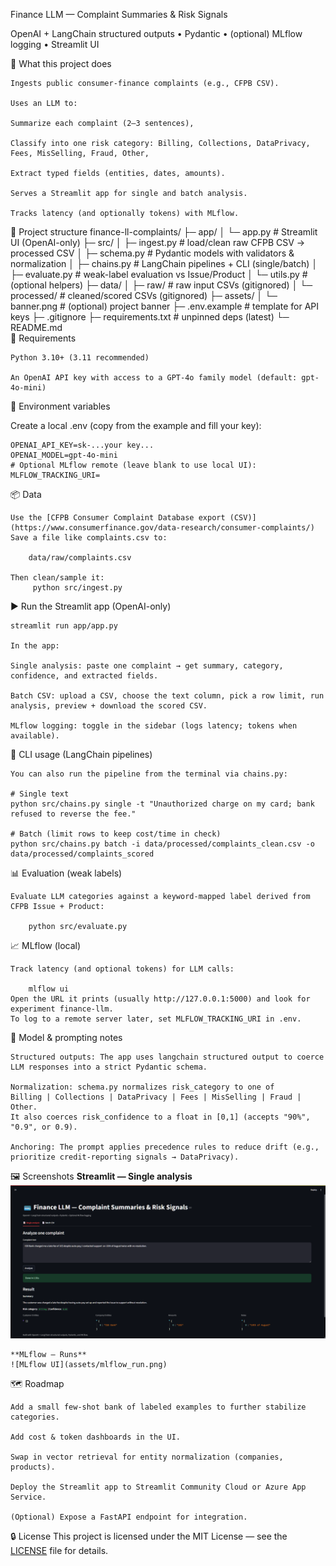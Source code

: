 Finance LLM — Complaint Summaries & Risk Signals

OpenAI + LangChain structured outputs • Pydantic • (optional) MLflow logging • Streamlit UI

🚀 What this project does

    Ingests public consumer-finance complaints (e.g., CFPB CSV).

    Uses an LLM to:

    Summarize each complaint (2–3 sentences),

    Classify into one risk category: Billing, Collections, DataPrivacy, Fees, MisSelling, Fraud, Other,

    Extract typed fields (entities, dates, amounts).

    Serves a Streamlit app for single and batch analysis.

    Tracks latency (and optionally tokens) with MLflow.

📂 Project structure
    finance-ll-complaints/
    ├─ app/
    │  └─ app.py                     # Streamlit UI (OpenAI-only)
    ├─ src/
    │  ├─ ingest.py                  # load/clean raw CFPB CSV → processed CSV
    │  ├─ schema.py                  # Pydantic models with validators & normalization
    │  ├─ chains.py                  # LangChain pipelines + CLI (single/batch)
    │  ├─ evaluate.py                # weak-label evaluation vs Issue/Product
    │  └─ utils.py                   # (optional helpers)
    ├─ data/
    │  ├─ raw/                       # raw input CSVs (gitignored)
    │  └─ processed/                 # cleaned/scored CSVs (gitignored)
    ├─ assets/
    │  └─ banner.png                 # (optional) project banner
    ├─ .env.example                  # template for API keys
    ├─ .gitignore
    ├─ requirements.txt              # unpinned deps (latest)
    └─ README.md    
🧰 Requirements

    Python 3.10+ (3.11 recommended)

    An OpenAI API key with access to a GPT-4o family model (default: gpt-4o-mini)

🔐 Environment variables

Create a local .env (copy from the example and fill your key):

    OPENAI_API_KEY=sk-...your key...
    OPENAI_MODEL=gpt-4o-mini
    # Optional MLflow remote (leave blank to use local UI):
    MLFLOW_TRACKING_URI=

📦 Data

    Use the [CFPB Consumer Complaint Database export (CSV)](https://www.consumerfinance.gov/data-research/consumer-complaints/) Save a file like complaints.csv to:

        data/raw/complaints.csv

    Then clean/sample it:
         python src/ingest.py

▶️ Run the Streamlit app (OpenAI-only)
    
    streamlit run app/app.py

    In the app:

    Single analysis: paste one complaint → get summary, category, confidence, and extracted fields.

    Batch CSV: upload a CSV, choose the text column, pick a row limit, run analysis, preview + download the scored CSV.

    MLflow logging: toggle in the sidebar (logs latency; tokens when available).

🧪 CLI usage (LangChain pipelines)

    You can also run the pipeline from the terminal via chains.py:

    # Single text
    python src/chains.py single -t "Unauthorized charge on my card; bank refused to reverse the fee."

    # Batch (limit rows to keep cost/time in check)
    python src/chains.py batch -i data/processed/complaints_clean.csv -o data/processed/complaints_scored

📊 Evaluation (weak labels)

    Evaluate LLM categories against a keyword-mapped label derived from CFPB Issue + Product:
   
        python src/evaluate.py

📈 MLflow (local)
    
    Track latency (and optional tokens) for LLM calls:

        mlflow ui
    Open the URL it prints (usually http://127.0.0.1:5000) and look for experiment finance-llm.
    To log to a remote server later, set MLFLOW_TRACKING_URI in .env.

🧠 Model & prompting notes

    Structured outputs: The app uses langchain structured output to coerce LLM responses into a strict Pydantic schema.

    Normalization: schema.py normalizes risk_category to one of
    Billing | Collections | DataPrivacy | Fees | MisSelling | Fraud | Other.
    It also coerces risk_confidence to a float in [0,1] (accepts "90%", "0.9", or 0.9).

    Anchoring: The prompt applies precedence rules to reduce drift (e.g., prioritize credit-reporting signals → DataPrivacy).

🖼️ Screenshots
    **Streamlit — Single analysis**  
    ![Single Analysis](assets/streamlit_single.png)

    **MLflow — Runs**  
    ![MLflow UI](assets/mlflow_run.png)

🗺️ Roadmap

    Add a small few-shot bank of labeled examples to further stabilize categories.

    Add cost & token dashboards in the UI.

    Swap in vector retrieval for entity normalization (companies, products).

    Deploy the Streamlit app to Streamlit Community Cloud or Azure App Service.

    (Optional) Expose a FastAPI endpoint for integration.

🔒 License
This project is licensed under the MIT License — see the [LICENSE](LICENSE) file for details.
